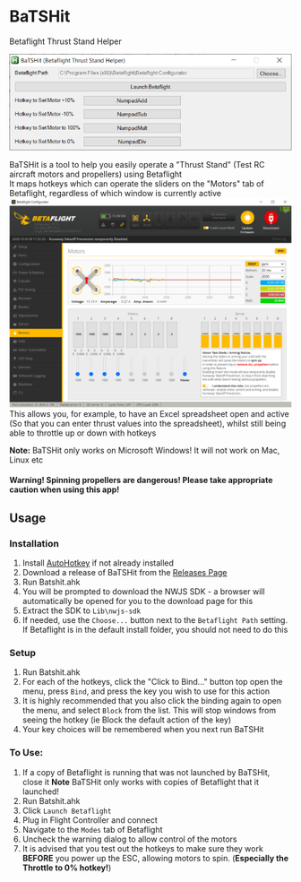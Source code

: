 # BaTSHit
Betaflight Thrust Stand Helper

![](https://github.com/evilC/BaTSHit/blob/master/Screenshot.png?raw=true)

BaTSHit is a tool to help you easily operate a "Thrust Stand" (Test RC aircraft motors and propellers) using Betaflight    
It maps hotkeys which can operate the sliders on the "Motors" tab of Betaflight, regardless of which window is currently active
![](https://github.com/evilC/BaTSHit/blob/master/Betaflight.png?raw=true)
This allows you, for example, to have an Excel spreadsheet open and active (So that you can enter thrust values into the spreadsheet), whilst still being able to throttle up or down with hotkeys

**Note:** BaTSHit only works on Microsoft Windows! It will not work on Mac, Linux etc

#### Warning! Spinning propellers are dangerous! Please take appropriate caution when using this app!

## Usage
### Installation
1. Install [AutoHotkey](https://www.autohotkey.com/) if not already installed
1. Download a release of BaTSHit from the [Releases Page](https://github.com/evilC/BaTSHit/releases)
1. Run Batshit.ahk
1. You will be prompted to download the NWJS SDK - a browser will automatically be opened for you to the download page for this
1. Extract the SDK to `Lib\nwjs-sdk`
1. If needed, use the `Choose...` button next to the `Betaflight Path` setting. If Betaflight is in the default install folder, you should not need to do this

### Setup
1. Run Batshit.ahk
1. For each of the hotkeys, click the "Click to Bind..." button top open the menu, press `Bind`, and press the key you wish to use for this action
1. It is highly recommended that you also click the binding again to open the menu, and select `Block` from the list.
This will stop windows from seeing the hotkey (ie Block the default action of the key)
1. Your key choices will be remembered when you next run BaTSHit

### To Use:
1. If a copy of Betaflight is running that was not launched by BaTSHit, close it
**Note** BaTSHit only works with copies of Betaflight that it launched!
1. Run Batshit.ahk
1. Click `Launch Betaflight`
1. Plug in Flight Controller and connect
1. Navigate to the `Modes` tab of Betaflight
1. Uncheck the warning dialog to allow control of the motors
1. It is advised that you test out the hotkeys to make sure they work **BEFORE** you power up the ESC, allowing motors to spin. (**Especially the Throttle to 0% hotkey!**)

